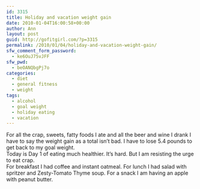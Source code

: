 ```yaml
---
id: 3315
title: Holiday and vacation weight gain
date: 2010-01-04T16:00:58+00:00
author: Ann
layout: post
guid: http://gofitgirl.com/?p=3315
permalink: /2010/01/04/holiday-and-vacation-weight-gain/
sfw_comment_form_password:
  - ke6OuJ75vJFF
sfw_pwd:
  - beOANQbgPj7o
categories:
  - diet
  - general fitness
  - weight
tags:
  - alcohol
  - goal weight
  - holiday eating
  - vacation
---
```

For all the crap, sweets, fatty foods I ate and all the beer and wine I drank I have to say the weight gain as a total isn&#8217;t bad. I have to lose 5.4 pounds to get back to my goal weight.  
Today is Day 1 of eating much healthier. It&#8217;s hard. But I am resisting the urge to eat crap.  
For breakfast I had coffee and instant oatmeal. For lunch I had salad with spritzer and Zesty-Tomato Thyme soup. For a snack I am having an apple with peanut butter.